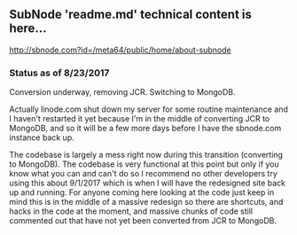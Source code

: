 ## SubNode 'readme.md' technical content is here...

http://sbnode.com?id=/meta64/public/home/about-subnode

### Status as of 8/23/2017

Conversion underway, removing JCR. Switching to MongoDB.

Actually linode.com shut down my server for some routine maintenance and I haven't restarted it yet because I'm in the middle of converting JCR to MongoDB, and so it will be a few more days before I have the sbnode.com instance back up.

The codebase is largely a mess right now during this transition (converting to MongoDB). The codebase is very functional at this point but only if you know what you can and can't do so I recommend no other developers try using this about 9/1/2017 which is when I will have the redesigned site back up and running. For anyone coming here looking at the code just keep in mind this is in the middle of a massive redesign so there are shortcuts, and hacks in the code at the moment, and massive chunks of code still commented out that have not yet been converted from JCR to MongoDB.
  
